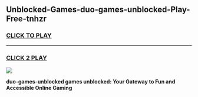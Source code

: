 
## Unblocked-Games-duo-games-unblocked-Play-Free-tnhzr
<h3>
<a href="https://premium76.site?title=duo-games-unblocked&ref=12A">CLICK TO PLAY</a></h3>
<hr>

<h3>
<a href="https://premium76.site?title=duo-games-unblocked&ref=12A">CLICK 2 PLAY</a>
  
</h3>

<a href="https://premium76.site?title=duo-games-unblocked&ref=12A"><img src="https://clearcache.store/games.png"></a>


**duo-games-unblocked games unblocked: Your Gateway to Fun and Accessible Online Gaming**
